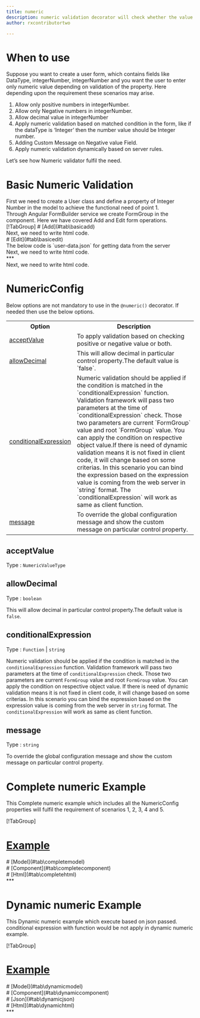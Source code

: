 ```yaml
---
title: numeric
description: numeric validation decorator will check whether the value entered is a valid numberic value or not.The validation can be set according to requirement, it can be either decimal,negative number or positive number.
author: rxcontributortwo

---
```

# When to use
Suppose you want to create a user form, which contains fields like DataType, integerNumber, integerNumber and you want the user to enter only numeric value depending on validation of the property. Here depending upon the requirement these scenarios may arise.
<ol>
<li>Allow only positive numbers in integerNumber.</li>
<li>Allow only Negative numbers in integerNumber.</li>
<li>Allow decimal value in integerNumber  </li>
<li>Apply numeric validation based on matched condition in the form, like if the dataType  is ‘Integer’ then the number value should be Integer number.</li>
<li>Adding Custom Message on Negative value Field.</li>
<li>Apply numeric validation dynamically based on server rules.</li>
</ol>
Let’s see how Numeric validator fulfil the need.

# Basic Numeric Validation

<data-scope scope="['decorator']">
First we need to create a User class and define a property of Integer Number in the model to achieve the functional need of point 1.
<div component="app-code" key="numeric-add-model"></div> 
</data-scope>
Through Angular FormBuilder service we create FormGroup in the component.
Here we have covered Add and Edit form operations. 

<data-scope scope="['decorator']">
<div component="app-tabs" key="basic-operations"></div>
[!TabGroup]
# [Add](#tab\basicadd)
<div component="app-code" key="numeric-add-component"></div> 
Next, we need to write html code.
<div component="app-code" key="numeric-add-html"></div> 
<div component="app-numeric-add" title="numeric Decorator for add Example"></div>
# [Edit](#tab\basicedit)
<div component="app-code" key="numeric-edit-component"></div> 
The below code is `user-data.json` for getting data from the server
<div component="app-code" key="data-json"></div> 
Next, we need to write html code.
<div component="app-code" key="numeric-edit-html"></div> 
<div component="app-numeric-add" title="numeric Decorator for edit Example"></div>
***
</data-scope>

<data-scope scope="['validator','templateDriven']">
<div component="app-code" key="numeric-add-component"></div> 
Next, we need to write html code.
<div component="app-code" key="numeric-add-html"></div> 
<div component="app-numeric-add" title="numeric Decorator for add Example"></div>
</data-scope>

# NumericConfig
Below options are not mandatory to use in the `@numeric()` decorator. If needed then use the below options.

<table class="table table-bordered table-striped">
<tr><th>Option</th><th>Description</th></tr>
<tr><td><a href="#value" (click)='scrollTo("#acceptValue")' title="acceptValue">acceptValue</a></td><td> To apply validation based on checking positive or negative value or both. </td></tr>
<tr><td><a href="#allowDecimal" (click)='scrollTo("#allowDecimal")' title="allowDecimal">allowDecimal</a></td><td>This will allow decimal in particular control property.The default value is `false`.</td></tr>
<tr><td><a href="#conditionalExpression" (click)='scrollTo("#conditionalExpression")' title="conditionalExpression">conditionalExpression</a></td><td>Numeric validation should be applied if the condition is matched in the `conditionalExpression` function. Validation framework will pass two parameters at the time of `conditionalExpression` check. Those two parameters are current `FormGroup` value and root `FormGroup` value. You can apply the condition on respective object value.If there is need of dynamic validation means it is not fixed in client code, it will change based on some criterias. In this scenario you can bind the expression based on the expression value is coming from the web server in `string` format. The `conditionalExpression` will work as same as client function.</td></tr>
<tr><td><a href="#message" (click)='scrollTo("#message")' title="message">message</a></td><td>To override the global configuration message and show the custom message on particular control property.</td></tr>
</table>

## acceptValue 
Type :  `NumericValueType` 

<div component="app-code" key="numeric-acceptValueExample-model"></div> 
<div component="app-example-runner" ref-component="app-numeric-acceptValue" title="numeric decorators with acceptValue" key="acceptValue"></div>

## allowDecimal 
Type :  `boolean` 

This will allow decimal in particular control property.The default value is `false`.

<div component="app-code" key="numeric-allowDecimalExample-model"></div> 
<div component="app-example-runner" ref-component="app-numeric-allowDecimal" title="numeric decorators with allowDecimal" key="allowDecimal"></div>

## conditionalExpression 
Type :  `Function`  |  `string` 

Numeric validation should be applied if the condition is matched in the `conditionalExpression` function. Validation framework will pass two parameters at the time of `conditionalExpression` check. Those two parameters are current `FormGroup` value and root `FormGroup` value. You can apply the condition on respective object value.
If there is need of dynamic validation means it is not fixed in client code, it will change based on some criterias. In this scenario you can bind the expression based on the expression value is coming from the web server in `string` format. The `conditionalExpression` will work as same as client function.

<div component="app-note" key="numeric-conditionalExpressionExampleFunction-model"></div>
<div component="app-code" key="numeric-conditionalExpressionExampleFunction-model"></div> 
<div component="app-note" key="numeric-conditionalExpressionExampleString-model"></div> 
<div component="app-code" key="numeric-conditionalExpressionExampleString-model"></div> 

<div component="app-example-runner" ref-component="app-numeric-conditionalExpression" title="numeric decorators with conditionalExpression" key="conditionalExpression"></div>

## message 
Type :  `string` 

To override the global configuration message and show the custom message on particular control property.

<div component="app-code" key="numeric-messageExample-model"></div> 
<div component="app-example-runner" ref-component="app-numeric-message" title="numeric decorators with message" key="message"></div>

# Complete numeric Example

This Complete numeric example which includes all the NumericConfig properties will fulfil the requirement of scenarios 1, 2, 3, 4 and 5.

<div component="app-tabs" key="complete"></div>

[!TabGroup]
# [Example](#tab\completeexample)
<div component="app-numeric-complete"></div>
<data-scope scope="['decorator']">
# [Model](#tab\completemodel)
<div component="app-code" key="numeric-complete-model"></div> 
</data-scope>
# [Component](#tab\completecomponent)
<div component="app-code" key="numeric-complete-component"></div> 
# [Html](#tab\completehtml)
<div component="app-code" key="numeric-complete-html"></div> 
***

# Dynamic numeric Example

This Dynamic numeric example which execute based on json passed. conditional expression with function would be not apply in dynamic numeric example. 

<div component="app-tabs" key="dynamic"></div>

[!TabGroup]
# [Example](#tab\dynamicexample)
<div component="app-numeric-dynamic"></div>
<data-scope scope="['decorator']">
# [Model](#tab\dynamicmodel)
<div component="app-code" key="numeric-dynamic-model"></div>
</data-scope>
# [Component](#tab\dynamiccomponent)
<div component="app-code" key="numeric-dynamic-component"></div>
# [Json](#tab\dynamicjson)
<div component="app-code" key="numeric-dynamic-json"></div>
# [Html](#tab\dynamichtml)
<div component="app-code" key="numeric-dynamic-html"></div> 
***
